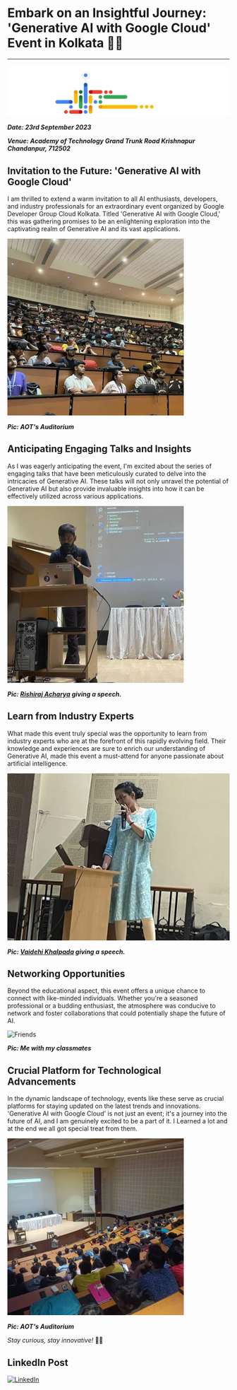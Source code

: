 # Embark on an Insightful Journey: 'Generative AI with Google Cloud' Event in Kolkata 🚀🤖

---

[![Generative AI](../assets/images/gdsep.png)](https://gdg.community.dev/events/details/google-gdg-cloud-kolkata-presents-september-meetup-generative-ai-with-google-cloud/)

***Date: 23rd September 2023***

***Venue: Academy of Technology Grand Trunk Road Krishnapur Chandanpur, 712502***

## **Invitation to the Future: 'Generative AI with Google Cloud'**

I am thrilled to extend a warm invitation to all AI enthusiasts, developers, and industry professionals for an extraordinary event organized by Google Developer Group Cloud Kolkata. Titled 'Generative AI with Google Cloud,' this was gathering promises to be an enlightening exploration into the captivating realm of Generative AI and its vast applications.

![GDG Cloud Kolkata](../assets/images/gdsep02.jpg)

***Pic: AOT's Auditorium***

## **Anticipating Engaging Talks and Insights**

As I was eagerly anticipating the event, I'm excited about the series of engaging talks that have been meticulously curated to delve into the intricacies of Generative AI. These talks will not only unravel the potential of Generative AI but also provide invaluable insights into how it can be effectively utilized across various applications.

![AI Experts](../assets/images/gdsep03.jpg)

***Pic: [Rishiraj Acharya](https://twitter.com/RishirajAcharya) giving a speech.***

## **Learn from Industry Experts**

What made this event truly special was the opportunity to learn from industry experts who are at the forefront of this rapidly evolving field. Their knowledge and experiences are sure to enrich our understanding of Generative AI, made this event a must-attend for anyone passionate about artificial intelligence.

![AI Experts](../assets/images/gdsep01.jpg)

***Pic: [Vaidehi Khalpada](https://twitter.com/KhalpadaVaidehi) giving a speech.***

## **Networking Opportunities**

Beyond the educational aspect, this event offers a unique chance to connect with like-minded individuals. Whether you're a seasoned professional or a budding enthusiast, the atmosphere was conducive to network and foster collaborations that could potentially shape the future of AI.

![Friends](../assets/images/gdsep05.jpg)

***Pic: Me with my classmates***

## **Crucial Platform for Technological Advancements**

In the dynamic landscape of technology, events like these serve as crucial platforms for staying updated on the latest trends and innovations. 'Generative AI with Google Cloud' is not just an event; it's a journey into the future of AI, and I am genuinely excited to be a part of it. I Learned a lot and at the end we all got special treat from them. 

![Generative AI Event](../assets/images/gdsep04.jpg)

***Pic: AOT's Auditorium***

*Stay curious, stay innovative!* 🚀🤖

## LinkedIn Post

[![LinkedIn](https://img.shields.io/badge/linkedin-%230077B5.svg?style=for-the-badge&logo=linkedin&logoColor=white)](https://www.linkedin.com/posts/debarshee-chakraborty-a88b47266_generativeai-ai-googlecloud-activity-7145258484475772928-21qQ?utm_source=share&utm_medium=member_desktop)